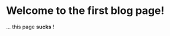 <!--title=First blog page;date=2024-06-08 (updated 2024-08-13);desc=This is a test paragraph that makes no sense here!-->
# Welcome to the first blog page!

... this page **sucks** !
